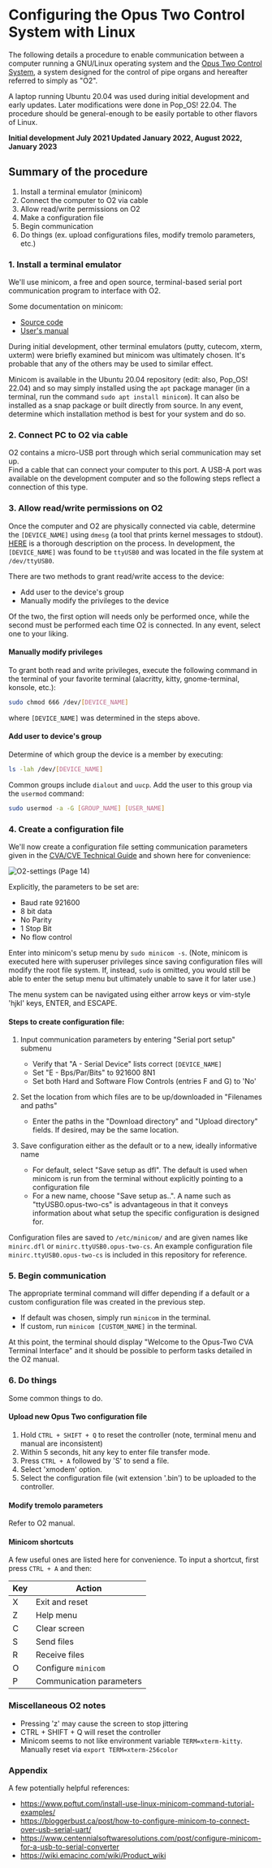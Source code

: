    

# Configuring the Opus Two Control System with Linux

The following details a procedure to enable communication between a computer running a GNU/Linux operating system and the [Opus Two Control System](https://www.opustwoics.com/), a system designed for the control of pipe organs and hereafter referred to simply as "O2".

A laptop running Ubuntu 20.04 was used during initial development and early updates.  Later modifications were done in Pop_OS! 22.04.
The procedure should be general-enough to be easily portable to other flavors of Linux.


**Initial development July 2021
Updated January 2022, August 2022, January 2023**





## Summary of the procedure  
1. Install a terminal emulator (minicom) 
2. Connect the computer to O2 via cable  
3. Allow read/write permissions on O2 
4. Make a configuration file
5. Begin communication  
6. Do things (ex. upload configurations files, modify tremolo parameters, etc.)  




### 1.  Install a terminal emulator


We'll use minicom, a free and open source, terminal-based serial port communication program to interface with O2.  


Some documentation on minicom:
* [Source code](https://salsa.debian.org/minicom-team/minicom)  
* [User's manual](https://www.man7.org/linux/man-pages/man1/minicom.1.html)

During initial development, other terminal emulators (putty, cutecom, xterm, uxterm) were briefly examined but minicom was ultimately chosen.
It's probable that any of the others may be used to similar effect.

 
Minicom is available in the Ubuntu 20.04 repository (edit: also, Pop_OS! 22.04) and so may simply installed using the `apt` package manager (in a terminal, run the command `sudo apt install minicom`).
It can also be installed as a snap package or built directly from source.
In any event, determine which installation method is best for your system and do so.







### 2.  Connect PC to O2 via cable


O2 contains a micro-USB port through which serial communication may set up.  
Find a cable that can connect your computer to this port.
A USB-A port was available on the development computer and so the following steps reflect a connection of this type.






### 3. Allow read/write permissions on O2

Once the computer and O2 are physically connected via cable, determine the `[DEVICE_NAME]` using `dmesg` (a tool that prints kernel messages to stdout).
[HERE](https://help.ubuntu.com/community/Minicom) is a thorough description on the process.
In development, the `[DEVICE_NAME]` was found to be `ttyUSB0` and was located in the file system at `/dev/ttyUSB0`.

There are two methods to grant read/write access to the device:
* Add user to the device's group
* Manually modify the privileges to the device

Of the two, the first option will needs only be performed once, while the second must be performed each time O2 is connected.  In any event, select one to your liking.


#### Manually modify privileges

To grant both read and write privileges, execute the following command in the terminal of your favorite terminal (alacritty, kitty, gnome-terminal, konsole, etc.):


```BASH
sudo chmod 666 /dev/[DEVICE_NAME]
```
where `[DEVICE_NAME]` was determined in the steps above.




#### Add user to device's group

Determine of which group the device is a member by executing:

```bash
ls -lah /dev/[DEVICE_NAME]
```

Common groups include `dialout` and `uucp`.
Add the user to this group via the `usermod` command:
```bash
sudo usermod -a -G [GROUP_NAME] [USER_NAME]
```








### 4.  Create a configuration file

We'll now create a configuration file setting communication parameters given in the [CVA/CVE Technical Guide](https://www.opustwoics.com/s/ARM-TG-Updaters.pdf) and shown here for convenience:

![O2-settings](/opus-two-serial-settings.png)
(Page 14)


Explicitly, the parameters to be set are:
* Baud rate 921600 
* 8 bit data 
* No Parity 
* 1 Stop Bit
* No flow control



Enter into minicom's setup menu by `sudo minicom -s`.
(Note, minicom is executed here with superuser privileges since saving configuration files will modify the root file system.  If, instead, `sudo` is omitted, you would still be able to enter the setup menu but ultimately unable to save it for later use.)  

The menu system can be navigated using either arrow keys or vim-style 'hjkl' keys, ENTER, and ESCAPE.



#### Steps to create configuration file:
1. Input communication parameters by entering "Serial port setup" submenu
    * Verify that "A - Serial Device" lists correct `[DEVICE_NAME]`
    * Set "E - Bps/Par/Bits" to 921600 8N1
    * Set both Hard and Software Flow Controls (entries F and G) to 'No'

2. Set the location from which files are to be up/downloaded in "Filenames and paths"
    * Enter the paths in the "Download directory" and "Upload directory" fields.  If desired, may be the same location.

3. Save configuration either as the default or to a new, ideally informative name
    * For default, select "Save setup as dfl". The default is used when minicom is run from the terminal without explicitly pointing to a configuration file
    * For a new name, choose "Save setup as..".  A name such as "ttyUSB0.opus-two-cs" is advantageous in that it conveys information about what setup the specific configuration is designed for.


Configuration files are saved to `/etc/minicom/` and are given names like `minirc.dfl` or `minirc.ttyUSB0.opus-two-cs`.  An example configuration file `minirc.ttyUSB0.opus-two-cs` is included in this repository for reference.






### 5.  Begin communication

The appropriate terminal command will differ depending if a default or a custom configuration file was created in the previous step.
* If default was chosen, simply run `minicom` in the terminal.
* If custom, run `minicom [CUSTOM_NAME]` in the terminal.

At this point, the terminal should display "Welcome to the Opus-Two CVA Terminal Interface" and it should be possible to perform tasks detailed in the O2 manual.




### 6.  Do things

Some common things to do.

#### Upload new Opus Two configuration file
1.  Hold `CTRL + SHIFT + Q` to reset the controller (note, terminal menu and manual are inconsistent)
2.  Within 5 seconds, hit any key to enter file transfer mode.
3.  Press `CTRL + A` followed by 'S' to send a file.  
4.  Select 'xmodem' option. 
5.  Select the configuration file (wit extension '.bin') to be uploaded to the controller.

#### Modify tremolo parameters

Refer to O2 manual.


#### Minicom shortcuts



A few useful ones are listed here for convenience.  To input a shortcut, first press `CTRL + A` and then:

| Key | Action |
| --- | --- |
| X | Exit and reset |
| Z | Help menu |
| C | Clear screen |
| S | Send files |
| R | Receive files |
| O | Configure `minicom` |
| P | Communication parameters |

### Miscellaneous O2 notes
* Pressing 'z' may cause the screen to stop jittering
* CTRL + SHIFT + Q will reset the controller
* Minicom seems to not like environment variable `TERM=xterm-kitty`.  Manually reset via `export TERM=xterm-256color` 



### Appendix

A few potentially helpful references:
* https://www.poftut.com/install-use-linux-minicom-command-tutorial-examples/
* https://bloggerbust.ca/post/how-to-configure-minicom-to-connect-over-usb-serial-uart/
* https://www.centennialsoftwaresolutions.com/post/configure-minicom-for-a-usb-to-serial-converter
* https://wiki.emacinc.com/wiki/Product_wiki



